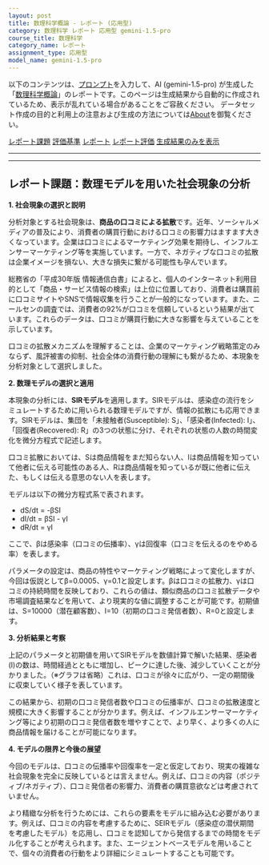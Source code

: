 ```yaml
---
layout: post
title: 数理科学概論 - レポート (応用型)
category: 数理科学 レポート 応用型 gemini-1.5-pro
course_title: 数理科学
category_name: レポート
assignment_type: 応用型
model_name: gemini-1.5-pro
---
```


以下のコンテンツは、[プロンプト](https://github.com/takedatoshiyuki/synthetic_assignments/tree/main/generated/数理科学/gemini-1.5-pro/prompt_レポート-応用型.md)を入力して、AI (gemini-1.5-pro) が生成した「[数理科学概論](/contents/数理科学/)」のレポートです。このページは生成結果から自動的に作成されているため、表示が乱れている場合があることをご容赦ください。
データセット作成の目的と利用上の注意および生成の方法については[About](/About)を御覧ください。

[レポート課題](../レポート課題-応用型)
[評価基準](../評価基準-応用型)
[レポート](../レポート-応用型)
[レポート評価](../レポート評価-応用型)
[生成結果のみを表示](https://github.com/takedatoshiyuki/synthetic_assignments/tree/main/generated/数理科学/gemini-1.5-pro/レポート-応用型.md)
  

***
***
  
## レポート課題：数理モデルを用いた社会現象の分析

**1. 社会現象の選択と説明**

分析対象とする社会現象は、**商品の口コミによる拡散**です。近年、ソーシャルメディアの普及により、消費者の購買行動における口コミの影響力はますます大きくなっています。企業は口コミによるマーケティング効果を期待し、インフルエンサーマーケティング等を実施しています。一方で、ネガティブな口コミの拡散は企業イメージを損ない、大きな損失に繋がる可能性も孕んでいます。

総務省の「平成30年版 情報通信白書」によると、個人のインターネット利用目的として「商品・サービス情報の検索」は上位に位置しており、消費者は購買前に口コミサイトやSNSで情報収集を行うことが一般的になっています。また、ニールセンの調査では、消費者の92%が口コミを信頼しているという結果が出ています。これらのデータは、口コミが購買行動に大きな影響を与えていることを示しています。

口コミの拡散メカニズムを理解することは、企業のマーケティング戦略策定のみならず、風評被害の抑制、社会全体の消費行動の理解にも繋がるため、本現象を分析対象として選択しました。


**2. 数理モデルの選択と適用**

本現象の分析には、**SIRモデル**を適用します。SIRモデルは、感染症の流行をシミュレートするために用いられる数理モデルですが、情報の拡散にも応用できます。SIRモデルは、集団を「未接触者(Susceptible): S」、「感染者(Infected): I」、「回復者(Recovered): R」の3つの状態に分け、それぞれの状態の人数の時間変化を微分方程式で記述します。

口コミ拡散においては、Sは商品情報をまだ知らない人、Iは商品情報を知っていて他者に伝える可能性のある人、Rは商品情報を知っているが既に他者に伝えた、もしくは伝える意思のない人を表します。

モデルは以下の微分方程式系で表されます。

* dS/dt = -βSI
* dI/dt = βSI - γI
* dR/dt = γI

ここで、βは感染率（口コミの伝播率）、γは回復率（口コミを伝えるのをやめる率）を表します。

パラメータの設定は、商品の特性やマーケティング戦略によって変化しますが、今回は仮説としてβ=0.0005、γ=0.1と設定します。βは口コミの拡散力、γは口コミの持続時間を反映しており、これらの値は、類似商品の口コミ拡散データや市場調査結果などを用いて、より現実的な値に調整することが可能です。初期値は、S=10000（潜在顧客数）、I=10（初期の口コミ発信者数）、R=0と設定します。


**3. 分析結果と考察**

上記のパラメータと初期値を用いてSIRモデルを数値計算で解いた結果、感染者(I)の数は、時間経過とともに増加し、ピークに達した後、減少していくことが分かりました。（※グラフは省略）これは、口コミが徐々に広がり、一定の期間後に収束していく様子を表しています。

この結果から、初期の口コミ発信者数や口コミの伝播率が、口コミの拡散速度と規模に大きく影響することが分かります。例えば、インフルエンサーマーケティング等により初期の口コミ発信者数を増やすことで、より早く、より多くの人に商品情報を届けることが可能になります。


**4. モデルの限界と今後の展望**

今回のモデルは、口コミの伝播率や回復率を一定と仮定しており、現実の複雑な社会現象を完全に反映しているとは言えません。例えば、口コミの内容（ポジティブ/ネガティブ）、口コミ発信者の影響力、消費者の購買意欲などは考慮されていません。

より精緻な分析を行うためには、これらの要素をモデルに組み込む必要があります。例えば、口コミの内容を考慮するために、SEIRモデル（感染症の潜伏期間を考慮したモデル）を応用し、口コミを認知してから発信するまでの時間をモデル化することが考えられます。また、エージェントベースモデルを用いることで、個々の消費者の行動をより詳細にシミュレートすることも可能です。
